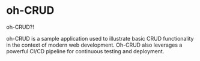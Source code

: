 # oh-CRUD

oh-CRUD?!

oh-CRUD is a sample application used to illustrate basic CRUD functionality in the context of modern web development. Oh-CRUD also leverages a powerful CI/CD pipeline for continuous testing and deployment.
